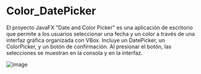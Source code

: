 # Color_DatePicker
El proyecto JavaFX "Date and Color Picker" es una aplicación de escritorio que permite a los usuarios seleccionar una fecha y un color a través de una interfaz gráfica organizada con VBox. Incluye un DatePicker, un ColorPicker, y un botón de confirmación. Al presionar el botón, las selecciones se muestran en la consola y en la interfaz.

 ![image](https://github.com/KeviM2/Color_DatePicker/assets/168137294/a8cced52-4a6f-44c1-92f8-2098dd6e9866)

